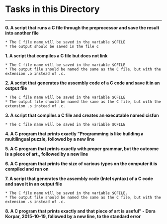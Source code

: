 # **Tasks in this Directory**
---------------------------
**0. A script that runs a C file through the preprocessor and save the result into another file**

    * The C file name will be saved in the variable $CFILE
    * The output should be saved in the file c

**1. A script that compiles a C file but does not link**

    * The C file name will be saved in the variable $CFILE
    * The output file should be named the same as the C file, but with the extension .o instead of .c. 
    
**2. A script that generates the assembly code of a C code and save it in an output file**

    * The C file name will be saved in the variable $CFILE
    * The output file should be named the same as the C file, but with the extension .s instead of .c. 
    
**3. A script that compiles a C file and creates an executable named cisfun**

    * The C file name will be saved in the variable $CFILE

**4. A C program that prints exactly "Programming is like building a multilingual puzzle, followed by a new line**

**5. A C program that prints exactly with proper grammar, but the outcome is a piece of art,, followed by a new line**

**6. A C program that prints the size of various types on the computer it is compiled and run on**

**7. A script that generates the assembly code (Intel syntax) of a C code and save it in an output file**

    * The C file name will be saved in the variable $CFILE.
    * The output file should be named the same as the C file, but with the extension .s instead of .c. 
    
**8. A C program that prints exactly and that piece of art is useful" - Dora Korpar, 2015-10-19, followed by a new line, to the standard error**

    

